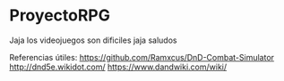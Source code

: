 # ProyectoRPG

Jaja los videojuegos son dificiles jaja saludos

Referencias útiles:
https://github.com/Ramxcus/DnD-Combat-Simulator
http://dnd5e.wikidot.com/
https://www.dandwiki.com/wiki/